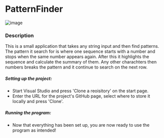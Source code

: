 # PatternFinder
![image](https://user-images.githubusercontent.com/58398343/112658018-48d0b800-8e53-11eb-82bc-d3dfc5278b70.png)

### Description

This is a small application that takes any string input and then find patterns.
The pattern it search for is where one sequence starts with a number and stops when the same number appears again.
After this it highlights the sequence and calculate the summary of them.
Any other charachters then numbers breaks the pattern and it continue to search on the next row.

##### Setting up the project:
* Start Visual Studio and press 'Clone a reoisitory' on the start page.
* Enter the URL for the project's GitHub page, select where to store it locally and press 'Clone'.

##### Running the program:
* Now that everything has been set up, you are now ready to use the program as intended!
